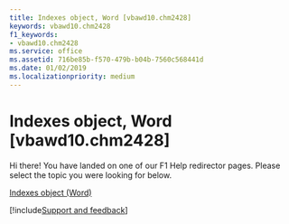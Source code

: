 ```yaml
---
title: Indexes object, Word [vbawd10.chm2428]
keywords: vbawd10.chm2428
f1_keywords:
- vbawd10.chm2428
ms.service: office
ms.assetid: 716be85b-f570-479b-b04b-7560c568441d
ms.date: 01/02/2019
ms.localizationpriority: medium
---
```



# Indexes object, Word [vbawd10.chm2428]

Hi there! You have landed on one of our F1 Help redirector pages. Please select the topic you were looking for below.

[Indexes object (Word)](/office/vba/api/Word.indexes)

[!include[Support and feedback](~/includes/feedback-boilerplate.md)]